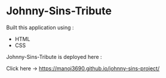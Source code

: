 # Johnny-Sins-Tribute

Built this application using :
* HTML
* CSS

Johnny-Sins-Tribute is deployed here :

Click here -> https://manoj3690.github.io/johnny-sins-project/
